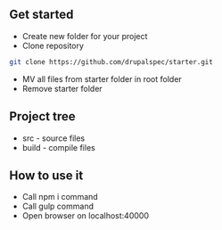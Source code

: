 ## Get started
* Create new folder for your project
* Clone repository 
```sh
git clone https://github.com/drupalspec/starter.git
```
* MV all files from starter folder in root folder
* Remove starter folder

## Project tree
* src - source files
* build - compile files

## How to use it
* Call npm i command
* Call gulp command
* Open browser on localhost:40000


